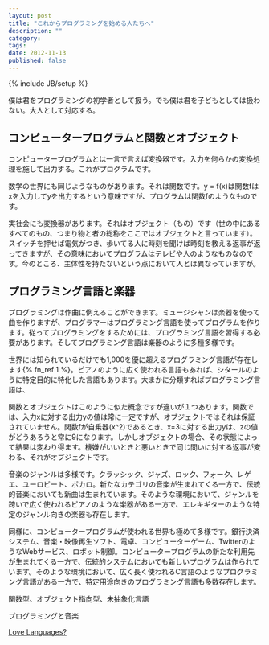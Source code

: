 ```yaml
---
layout: post
title: "これからプログラミングを始める人たちへ"
description: ""
category: 
tags: 
date: 2012-11-13
published: false
---
```

{% include JB/setup %}

僕は君をプログラミングの初学者として扱う。でも僕は君を子どもとしては扱わない。大人として対応する。

## コンピュータープログラムと関数とオブジェクト

コンピュータープログラムとは一言で言えば変換器です。入力を何らかの変換処理を施して出力する。これがプログラムです。

数学の世界にも同じようなものがあります。それは関数です。y = f(x)は関数fはxを入力してyを出力するという意味ですが、プログラムは関数fのようなものです。

実社会にも変換器があります。それはオブジェクト（もの）です（世の中にあるすべてのもの、つまり物と者の総称をここではオブジェクトと言っています）。スイッチを押せば電気がつき、歩いてる人に時刻を聞けば時刻を教える返事が返ってきますが、その意味においてプログラムはテレビや人のようなものなのです。今のところ、主体性を持たないという点において人とは異なっていますが。

## プログラミング言語と楽器

プログラミングは作曲に例えることができます。ミュージシャンは楽器を使って曲を作りますが、プログラマーはプログラミング言語を使ってプログラムを作ります。従ってプログラミングをするためには、プログラミング言語を習得する必要があります。そしてプログラミング言語は楽器のように多種多様です。

世界には知られているだけでも1,000を優に超えるプログラミング言語が存在します{% fn_ref 1 %}。ピアノのように広く使われる言語もあれば、シタールのように特定目的に特化した言語もあります。大まかに分類すればプログラミング言語は、


関数とオブジェクトはこのように似た概念ですが違いが１つあります。関数では、入力xに対する出力yの値は常に一定ですが、オブジェクトではそれは保証されていません。関数fが自乗器(x^2)であるとき、x=3に対する出力yは、zの値がどうあろうと常に9になります。しかしオブジェクトの場合、その状態によって結果は変わり得ます。機嫌がいいときと悪いときで同じ問いに対する返事が変わる、それがオブジェクトです。

音楽のジャンルは多様です。クラッシック、ジャズ、ロック、フォーク、レゲエ、ユーロビート、ボカロ。新たなカテゴリの音楽が生まれてくる一方で、伝統的音楽においても新曲は生まれています。そのような環境において、ジャンルを跨いで広く使われるピアノのような楽器がある一方で、エレキギターのような特定のジャンル向きの楽器も存在します。

同様に、コンピュータープログラムが使われる世界も極めて多様です。銀行決済システム、音楽・映像再生ソフト、電卓、コンピューターゲーム、TwitterのようなWebサービス、ロボット制御。コンピュータープログラムの新たな利用先が生まれてくる一方で、伝統的システムにおいても新しいプログラムは作られています。そのような環境において、広く長く使われるC言語のようなプログラミング言語がある一方で、特定用途向きのプログラミング言語も多数存在します。


関数型、オブジェクト指向型、未抽象化言語

プログラミングと音楽


[Love Languages?](http://lovelangpro.herokuapp.com/ 'Love Languages?')
